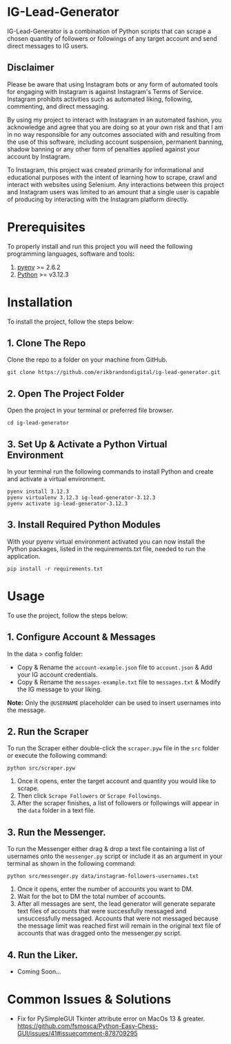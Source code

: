 # IG-Lead-Generator

IG-Lead-Generator is a combination of Python scripts that can scrape a chosen quantity of followers or followings of any target account and send direct messages to IG users.

## Disclaimer

Please be aware that using Instagram bots or any form of automated tools for engaging with Instagram is against Instagram's Terms of Service. Instagram prohibits activities such as automated liking, following, commenting, and direct messaging.

By using my project to interact with Instagram in an automated fashion, you acknowledge and agree that you are doing so at your own risk and that I am in no way responsible for any outcomes associated with and resulting from the use of this software, including account suspension, permanent banning, shadow banning or any other form of penalties applied against your account by Instagram.

To Instagram, this project was created primarily for informational and educational purposes with the intent of learning how to scrape, crawl and interact with websites using Selenium. Any interactions between this project and Instagram users was limited to an amount that a single user is capable of producing by interacting with the Instagram platform directly.

# Prerequisites

To properly install and run this project you will need the following programming languages, software and tools:

1. [pyenv](https://github.com/pyenv/pyenv) >= 2.6.2
2. [Python](https://www.python.org) >= v3.12.3

# Installation

To install the project, follow the steps below:

## 1. Clone The Repo

Clone the repo to a folder on your machine from GitHub.

```
git clone https://github.com/erikbrandondigital/ig-lead-generator.git
```

## 2. Open The Project Folder

Open the project in your terminal or preferred file browser.

```
cd ig-lead-generator
```

## 3. Set Up & Activate a Python Virtual Environment

In your terminal run the following commands to install Python and create and activate a virtual environment.

```
pyenv install 3.12.3
pyenv virtualenv 3.12.3 ig-lead-generator-3.12.3
pyenv activate ig-lead-generator-3.12.3
```

## 3. Install Required Python Modules

With your pyenv virtual environment activated you can now install the Python packages, listed in the requirements.txt file, needed to run the application.

```
pip install -r requirements.txt
```

# Usage

To use the project, follow the steps below:

## 1. Configure Account & Messages

In the data > config folder:

- Copy & Rename the `account-example.json` file to `account.json` & Add your IG account credentials.
- Copy & Rename the `messages-example.txt` file to `messages.txt` & Modify the IG message to your liking.

**Note:** Only the `@USERNAME` placeholder can be used to insert usernames into the message.

## 2. Run the Scraper

To run the Scraper either double-click the `scraper.pyw` file in the `src` folder or execute the following command:

```
python src/scraper.pyw
```

1. Once it opens, enter the target account and quantity you would like to scrape.
2. Then click `Scrape Followers` or `Scrape Followings`.
3. After the scraper finishes, a list of followers or followings will appear in the `data` folder in a text file.

## 3. Run the Messenger.

To run the Messenger either drag & drop a text file containing a list of usernames onto the `messenger.py` script or include it as an argument in your terminal as shown in the following command:

```
python src/messenger.py data/instagram-followers-usernames.txt
```

1. Once it opens, enter the number of accounts you want to DM.
2. Wait for the bot to DM the total number of accounts.
3. After all messages are sent, the lead generator will generate separate text files of accounts that were successfully messaged and unsuccessfully messaged. Accounts that were not messaged because the message limit was reached first will remain in the original text file of accounts that was dragged onto the messenger.py script.

## 4. Run the Liker.

- Coming Soon...

# Common Issues & Solutions

- Fix for PySimpleGUI Tkinter attribute error on MacOs 13 & greater.
  https://github.com/fsmosca/Python-Easy-Chess-GUI/issues/41#issuecomment-878709295

